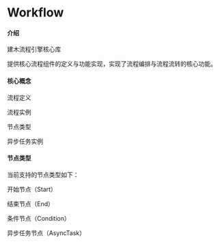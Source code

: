 # Workflow

#### 介绍
建木流程引擎核心库

提供核心流程组件的定义与功能实现，实现了流程编排与流程流转的核心功能。

#### 核心概念

流程定义

流程实例

节点类型

异步任务实例


#### 节点类型

当前支持的节点类型如下：

开始节点（Start）

结束节点（End）

条件节点（Condition）

异步任务节点（AsyncTask）

